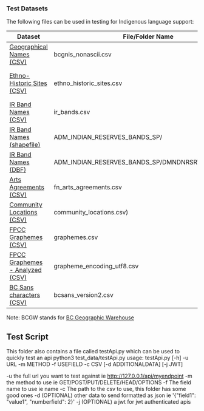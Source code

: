 ### Test Datasets

The following files can be used in testing for Indigenous language support:

| Dataset | File/Folder Name | Source |
| ------------- | ------------- | ------------- |
| [Geographical Names (CSV)](./bcgnis_nonascii.csv)  | bcgnis_nonascii.csv | BCGW: WHSE_BASEMAPPING.GNS_GEOGRAPHICAL_NAMES_SP  |
| [Ethno-Historic Sites (CSV)](./ethno_historic_sites.csv)  | ethno_historic_sites.csv | BCGW: WHSE_HUMAN_CULTURAL_ECONOMIC.FN_ETH_HIST_RPT_SITES_POINT <br> BCGW: WHSE_HUMAN_CULTURAL_ECONOMIC.FN_ETH_HIST_RPT_SITES_POLY |
| [IR Band Names (CSV)](./ir_bands.csv)  | ir_bands.csv | BCGW: WHSE_ADMIN_BOUNDARIES.ADM_INDIAN_RESERVES_BANDS_SP  |
| [IR Band Names (shapefile)](./ADM_INDIAN_RESERVES_BANDS_SP/)  | ADM_INDIAN_RESERVES_BANDS_SP/ | BCGW: WHSE_ADMIN_BOUNDARIES.ADM_INDIAN_RESERVES_BANDS_SP  |
| [IR Band Names (DBF)](./ADM_INDIAN_RESERVES_BANDS_SP/DMNDNRSRVS_polygon.dbf)  | ADM_INDIAN_RESERVES_BANDS_SP/DMNDNRSRVS_polygon.dbf | BCGW: WHSE_ADMIN_BOUNDARIES.ADM_INDIAN_RESERVES_BANDS_SP  |
| [Arts Agreements (CSV)](./fn_arts_agreements.csv)  | fn_arts_agreements.csv | BCGW: WHSE_HUMAN_CULTURAL_ECONOMIC.FN_ARTS_AGREEMENTS_SP  |
| [Community Locations (CSV)](./community_locations.csv)  | community_locations.csv) | BCGW: WHSE_HUMAN_CULTURAL_ECONOMIC.FN_COMMUNITY_LOCATIONS_SP  |
| [FPCC Graphemes (CSV)](https://github.com/First-Peoples-Cultural-Council/fv-web-ui/blob/master/resources/graphemes.csv)  | graphemes.csv | First Peoples Cultural Council  |
[FPCC Graphemes - Analyzed (CSV)](./grapheme_encoding_utf8.csv)  | grapheme_encoding_utf8.csv | Produced by a [python script](./process_graphemes_utf8.py)  
| [BC Sans characters (CSV)](./bcsans_version2.csv)  | bcsans_version2.csv | Unicode details for [BC Sans glyph set](https://www2.gov.bc.ca/assets/gov/british-columbians-our-governments/services-policies-for-government/policies-procedures-standards/web-content-development-guides/corporate-identity-assets/bcsans-glyphset-2023.pdf), produced by a [python script](./check_bc_sans.py) |

Note: BCGW stands for [BC Geographic Warehouse](https://www2.gov.bc.ca/gov/content?id=18B291A12B4F42EA98169892F4B46D61)

## Test Script
This folder also contains a file called testApi.py which can be used to quickly test an api
python3 test_data/testApi.py 
usage: testApi.py [-h] -u URL -m METHOD -f USEFIELD -c CSV [-d ADDITIONALDATA] [-j JWT]

-u the full url you want to test against ie http://127.0.0.1/api/myendpoint
-m the method to use ie GET/POST/PUT/DELETE/HEAD/OPTIONS
-f The field name to use ie name
-c The path to the csv to use, this folder has some good ones
-d (OPTIONAL) other data to send formatted as json ie '{"field1": "value1", "numberfield": 2}'
-j (OPTIONAL) a jwt for jwt authenticated apis